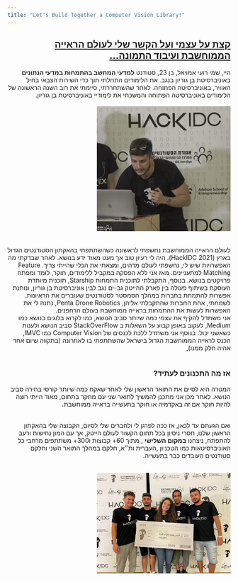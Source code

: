 ```yaml
---
title: "Let's Build Together a Computer Vision Library!"
---
```

<head>
<!-- Global site tag (gtag.js) - Google Analytics -->
<script async src="https://www.googletagmanager.com/gtag/js?id=UA-213391535-1"></script>
<script>
  window.dataLayer = window.dataLayer || [];
  function gtag(){dataLayer.push(arguments);}
  gtag('js', new Date());

  gtag('config', 'UA-213391535-1');
</script>
</head>

<div dir="rtl">
<h2><b><u> קצת על עצמי ועל הקשר שלי לעולם הראייה הממוחשבת ועיבוד התמונה... </u></b></h2>
היי, שמי רועי אמויאל, בן 23, סטודנט <b>למדעי המחשב בהתמחות במדעי הנתונים</b> באוניברסיטת בן גוריון בנגב. את הלימודים התחלתי תוך כדי השירות הצבאי בחיל האוויר, באוניברסיטה הפתוחה. לאחר שהשתחררתי, סיימתי את רוב השנה הראשונה של הלימודים באוניברסיטה הפתוחה והמשכתי את לימודיי באוניברסיטת בן גוריון.
<br><br>

<img src='images/royhackathon.png' alt='missing' style= "width: 60%; height: 30%;"/>
<br><br>

לעולם הראייה הממוחשבת נחשפתי לראשונה כשהשתתפתי 
בהאקתון הסטודנטים הגדול בארץ 
(HackIDC 2021).
היה לי רעיון טוב אך מעט מאוד ידע בנושא. לאחר שבדקתי מה האפשרויות שיש לי, נחשפתי לעולם מדהים, ומצאתי את הכלי שהייתי צריך. 
Feature Matching למתעניינים.
מאז אני ללא הפסקה במקביל ללימודים, חוקר, לומד ומפתח פרויקטים בנושא.
בנוסף, התקבלתי לתוכנית התמחות
Starship,
תוכנית מיוחדת העוסקת בשיתוף פעולה בין פארק ההייטק גב-ים נגב לבין אוניברסיטת בן גוריון,
ונותנת אפשרות להתמחת בחברות במהלך הסמסטר לסטודנטים שעוברים את הראיונות.
לשמחתי, אחת החברות שהתקבלתי אליהן, 
Penta Drone Robotics, 
נתנה לי את האפשרות לעשות את ההתמחות בראייה ממוחשבת בעולם הרחפנים.
<br>
אני משתדל להקיף את עצמי כמה שיותר סביב הנושא, כמו לקרוא בלוגים בנושא כמו
Medium,
לעקוב באופן קבוע על השאלות ב
StackOverFlow
סביב הנושא ולענות כשאשני יכול. בנוסף אני משתדל ללכת לכנסים של 
Computer Vision 
כמו 
IMVC,
הכנס לראייה הממוחשבת הגדול בישראל שהשתתפתי בו לאחרונה (בתקווה שיום אחד אהיה חלק ממנו),
<br><br>
<h3><b> אז מה התכנונים לעתיד? </b></h3>
המטרה היא לסיים את התואר הראשון שלי לאחר שאקח כמה שיותר קורסי בחירה סביב הנושא. לאחר מכן 
אני מתכנן להמשיך לתואר שני עם מחקר בתחום, מאוד הייתי רוצה להיות חוקר אם זה באקדמיה או חוקר בתעשייה בראייה ממוחשבת.
<br>
<br>

ואם הגעתם עד לכאן, אז ככה לפרגן לי ולחברים שלי לסיום, הקבוצה שלי בהאקתון הראשון שלנו, חסרי ניסיון בכל תחום הקשור לעולם הייטק, אך עם המון נחישות ורעב להתפתח, ניצחנו
 <b>במקום השלישי</b>
 , 
 מתוך 60+ קבוצות ו300+ משתתפים מרחבי כל האוניברסיטאות כמו הטכניון ,העברית ות״א, חלקם במהלך התואר השני וחלקם סטודנטים העובדים כבר בתעשייה.
<br><br>

<img src='images/hackathonteam.jpeg' alt='missing' style= "width: 60%; height: auto;"/>
</div>